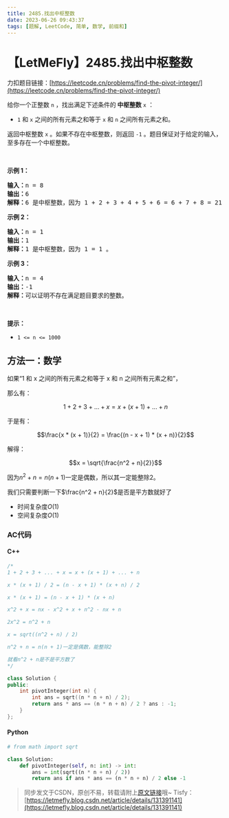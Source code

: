 ```yaml
---
title: 2485.找出中枢整数
date: 2023-06-26 09:43:37
tags: [题解, LeetCode, 简单, 数学, 前缀和]
---
```


# 【LetMeFly】2485.找出中枢整数

力扣题目链接：[https://leetcode.cn/problems/find-the-pivot-integer/](https://leetcode.cn/problems/find-the-pivot-integer/)

<p>给你一个正整数 <code>n</code> ，找出满足下述条件的<strong> 中枢整数</strong> <code>x</code> ：</p>

<ul>
	<li><code>1</code> 和 <code>x</code> 之间的所有元素之和等于 <code>x</code> 和 <code>n</code> 之间所有元素之和。</li>
</ul>

<p>返回中枢整数<em> </em><code>x</code> 。如果不存在中枢整数，则返回 <code>-1</code> 。题目保证对于给定的输入，至多存在一个中枢整数。</p>

<p>&nbsp;</p>

<p><strong class="example">示例 1：</strong></p>

<pre>
<strong>输入：</strong>n = 8
<strong>输出：</strong>6
<strong>解释：</strong>6 是中枢整数，因为 1 + 2 + 3 + 4 + 5 + 6 = 6 + 7 + 8 = 21 。
</pre>

<p><strong class="example">示例 2：</strong></p>

<pre>
<strong>输入：</strong>n = 1
<strong>输出：</strong>1
<strong>解释：</strong>1 是中枢整数，因为 1 = 1 。
</pre>

<p><strong class="example">示例 3：</strong></p>

<pre>
<strong>输入：</strong>n = 4
<strong>输出：</strong>-1
<strong>解释：</strong>可以证明不存在满足题目要求的整数。</pre>

<p>&nbsp;</p>

<p><strong>提示：</strong></p>

<ul>
	<li><code>1 &lt;= n &lt;= 1000</code></li>
</ul>


    
## 方法一：数学

如果“1 和 x 之间的所有元素之和等于 x 和 n 之间所有元素之和”，

那么有：

$$1 + 2 + 3 + ... + x = x + (x + 1) + ... + n$$

于是有：

$$\frac{x * (x + 1)}{2} = \frac{(n - x + 1) * (x + n)}{2}$$

解得：

$$x = \sqrt{\frac{n^2 + n}{2}}$$

因为$n^2 + n=n(n+1)$一定是偶数，所以其一定能整除$2$。

我们只需要判断一下$\frac{n^2 + n}{2}$是否是平方数就好了

+ 时间复杂度$O(1)$
+ 空间复杂度$O(1)$

### AC代码

#### C++

```cpp
/*
1 + 2 + 3 + ... + x = x + (x + 1) + ... + n

x * (x + 1) / 2 = (n - x + 1) * (x + n) / 2

x * (x + 1) = (n - x + 1) * (x + n)

x^2 + x = nx - x^2 + x + n^2 - nx + n

2x^2 = n^2 + n

x = sqrt((n^2 + n) / 2)

n^2 + n = n(n + 1)一定是偶数，能整除2

就看n^2 + n是不是平方数了
*/

class Solution {
public:
    int pivotInteger(int n) {
        int ans = sqrt((n * n + n) / 2);
        return ans * ans == (n * n + n) / 2 ? ans : -1;
    }
};
```

#### Python

```python
# from math import sqrt

class Solution:
    def pivotInteger(self, n: int) -> int:
        ans = int(sqrt((n * n + n) / 2))
        return ans if ans * ans == (n * n + n) / 2 else -1
```

> 同步发文于CSDN，原创不易，转载请附上[原文链接](https://blog.letmefly.xyz/2023/06/26/LeetCode%202485.%E6%89%BE%E5%87%BA%E4%B8%AD%E6%9E%A2%E6%95%B4%E6%95%B0/)哦~
> Tisfy：[https://letmefly.blog.csdn.net/article/details/131391141](https://letmefly.blog.csdn.net/article/details/131391141)
